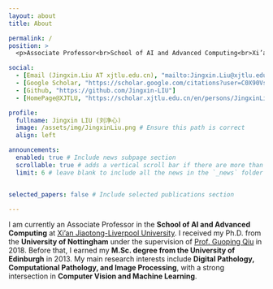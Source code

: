```yaml
---
layout: about
title: About

permalink: /
position: >
  <p>Associate Professor<br>School of AI and Advanced Computing<br>Xi’an Jiaotong-Liverpool University</p>

social:
  - [Email (Jingxin.Liu AT xjtlu.edu.cn), "mailto:Jingxin.Liu@xjtlu.edu.cn"]
  - [Google Scholar, "https://scholar.google.com/citations?user=C0X90VsAAAAJ&hl=en"]
  - [Github, "https://github.com/Jingxin-LIU"]
  - [HomePage@XJTLU, "https://scholar.xjtlu.edu.cn/en/persons/JingxinLiu"]

profile:
  fullname: Jingxin LIU (刘净心)
  image: /assets/img/JingxinLiu.png # Ensure this path is correct
  align: left

announcements: 
  enabled: true # Include news subpage section
  scrollable: true # adds a vertical scroll bar if there are more than 3 news items
  limit: 6 # leave blank to include all the news in the `_news` folder


selected_papers: false # Include selected publications section

---
```


I am currently an Associate Professor in the **School of AI and Advanced Computing** at [Xi’an Jiaotong-Liverpool University](https://www.xjtlu.edu.cn/). I received my Ph.D. from the **University of Nottingham** under the supervision of [Prof. Guoping Qiu](https://www.nottingham.edu.cn/en/about/university-leadership/university-leadership.aspx) in 2018. Before that, I earned my **M.Sc. degree from the University of Edinburgh** in 2013. My main research interests include **Digital Pathology, Computational Pathology, and Image Processing**, with a strong intersection in **Computer Vision and Machine Learning**.
